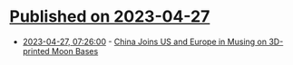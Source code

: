 # [Published on 2023-04-27](index.md)

* [2023-04-27, 07:26:00](https://soylentnews.org/article.pl?sid=23/04/26/0245235&from=rss) - [China Joins US and Europe in Musing on 3D-printed Moon Bases](https://soylentnews.org/article.pl?sid=23/04/26/0245235&from=rss)
